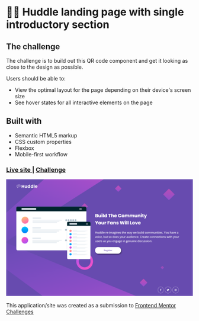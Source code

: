 # 👩‍💻 Huddle landing page with single introductory section

## The challenge

The challenge is to build out this QR code component and get it looking as close to the design as possible.

Users should be able to: 

- View the optimal layout for the page depending on their device's screen size
- See hover states for all interactive elements on the page

## Built with

- Semantic HTML5 markup
- CSS custom properties
- Flexbox
- Mobile-first workflow


<div>
  <h3>
    <a href= "https://amansgz.github.io/css-landing-page-with-intro-section/">
      Live site
    </a>
    <span> | </span>
    <a href= "https://www.frontendmentor.io/challenges/huddle-landing-page-with-a-single-introductory-section-B_2Wvxgi0">
      Challenge
    </a>
  </h3>
</div>

![Design preview for the  Huddle landing page with single introductory section](./styles/images/preview.png)

This application/site was created as a submission to <a href= "https://www.frontendmentor.io/">Frontend Mentor Challenges</a> 
